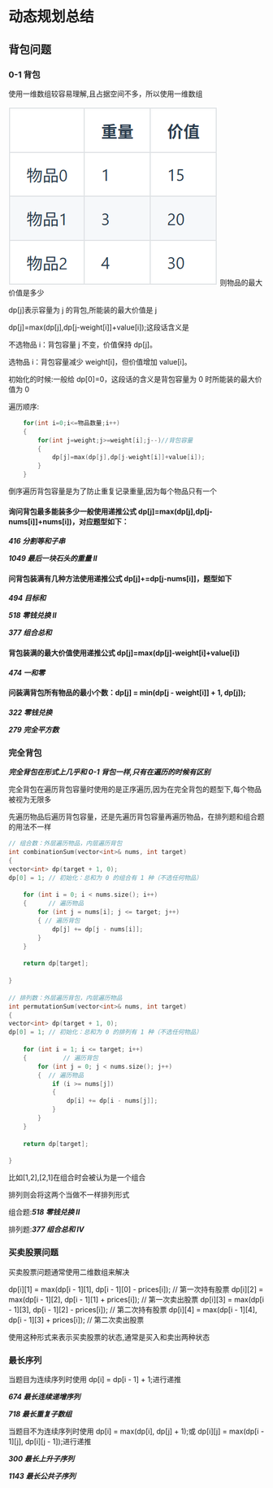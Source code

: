 # 动态规划总结

## 背包问题

### 0-1 背包

使用一维数组较容易理解,且占据空间不多，所以使用一维数组

![alt text]({2D6525BB-2688-4135-8549-C95B91159055}.png)
则物品的最大价值是多少

dp[j]表示容量为 j 的背包,所能装的最大价值是 j

dp[j]=max(dp[j],dp[j-weight[i]]+value[i]);这段话含义是

不选物品 i：背包容量 j 不变，价值保持 dp[j]。

选物品 i：背包容量减少 weight[i]，但价值增加 value[i]。

初始化的时候:一般给 dp[0]=0，这段话的含义是背包容量为 0 时所能装的最大价值为 0

遍历顺序:

```cpp
    for(int i=0;i<=物品数量;i++)
    {
        for(int j=weight;j>=weight[i];j--)//背包容量
        {
            dp[j]=max(dp[j],dp[j-weight[i]]+value[i]);
        }
    }
```

倒序遍历背包容量是为了防止重复记录重量,因为每个物品只有一个

#### 询问背包最多能装多少一般使用递推公式 dp[j]=max(dp[j],dp[j-nums[i]]+nums[i])，对应题型如下：

**_416 分割等和子串_**

**_1049 最后一块石头的重量 II_**

#### 问背包装满有几种方法使用递推公式 dp[j]+=dp[j-nums[i]]，题型如下

**_494 目标和_**

**_518 零钱兑换 II_**

**_377 组合总和_**

#### 背包装满的最大价值使用递推公式 dp[j]=max(dp[j]-weight[i]+value[i])

**_474 一和零_**

#### 问装满背包所有物品的最小个数：dp[j] = min(dp[j - weight[i]] + 1, dp[j]);

**_322 零钱兑换_**

**_279 完全平方数_**

### 完全背包

**_完全背包在形式上几乎和 0-1 背包一样,只有在遍历的时候有区别_**

完全背包在遍历背包容量时使用的是正序遍历,因为在完全背包的题型下,每个物品被视为无限多

先遍历物品后遍历背包容量，还是先遍历背包容量再遍历物品，在排列题和组合题的用法不一样

```cpp
// 组合数：外层遍历物品，内层遍历背包
int combinationSum(vector<int>& nums, int target)
{
vector<int> dp(target + 1, 0);
dp[0] = 1; // 初始化：总和为 0 的组合有 1 种（不选任何物品）

    for (int i = 0; i < nums.size(); i++)
    {      // 遍历物品
        for (int j = nums[i]; j <= target; j++)
        { // 遍历背包
            dp[j] += dp[j - nums[i]];
        }
    }

    return dp[target];

}

// 排列数：外层遍历背包，内层遍历物品
int permutationSum(vector<int>& nums, int target)
{
vector<int> dp(target + 1, 0);
dp[0] = 1; // 初始化：总和为 0 的排列有 1 种（不选任何物品）

    for (int i = 1; i <= target; i++)
    {          // 遍历背包
        for (int j = 0; j < nums.size(); j++)
        {  // 遍历物品
            if (i >= nums[j])
            {
                dp[i] += dp[i - nums[j]];
            }
        }
    }

    return dp[target];

}
```

比如[1,2],[2,1]在组合时会被认为是一个组合

排列则会将这两个当做不一样排列形式

组合题:**_518 零钱兑换 II_**

排列题:**_377 组合总和 IV_**

### 买卖股票问题

买卖股票问题通常使用二维数组来解决

dp[i][1] = max(dp[i - 1][1], dp[i - 1][0] - prices[i]); // 第一次持有股票
dp[i][2] = max(dp[i - 1][2], dp[i - 1][1] + prices[i]); // 第一次卖出股票
dp[i][3] = max(dp[i - 1][3], dp[i - 1][2] - prices[i]); // 第二次持有股票
dp[i][4] = max(dp[i - 1][4], dp[i - 1][3] + prices[i]); // 第二次卖出股票

使用这种形式来表示买卖股票的状态,通常是买入和卖出两种状态

### 最长序列

当题目为连续序列时使用 dp[i] = dp[i - 1] + 1;进行递推

**_674 最长连续递增序列_**

**_718 最长重复子数组_**

当题目不为连续序列时使用 dp[i] = max(dp[i], dp[j] + 1);或 dp[i][j] = max(dp[i - 1][j], dp[i][j - 1]);进行递推

**_300 最长上升子序列_**

**_1143 最长公共子序列_**
